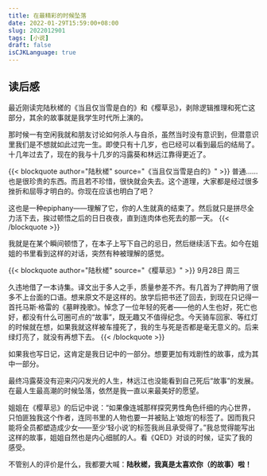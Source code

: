 ```yaml
---
title: 在最精彩的时候坠落
date: 2022-01-29T15:59:00+08:00
slug: 2022012901
tags: [小说]
draft: false
isCJKLanguage: true
---
```

## 读后感

最近刚读完陆秋槎的《当且仅当雪是白的》和《樱草忌》，剥除逻辑推理和死亡这部分，其余的故事就是我学生时代所上演的。

那时候一有空闲我就和朋友讨论如何杀人与自杀，虽然当时没有意识到，但潜意识里我们是不想就如此过完一生。即使只有十几岁，也已经可以看到最后的结局了。十几年过去了，现在的我与十几岁的冯露葵和林远江靠得更近了。

{{< blockquote author="陆秋槎" source="《当且仅当雪是白的》" >}}
普通……也是很珍贵的东西。而且若不珍惜，很快就会失去。这个道理，大家都是经过很多挫折和屈辱才明白的。你现在应该也明白了吧？

这也是一种epiphany——理解了它，你的人生就真的结束了。然后就只是拼尽全力活下去，挨过顿悟之后的日日夜夜，直到连肉体也死去的那一天。
{{< /blockquote >}}

我就是在某个瞬间顿悟了，在本子上写下自己的忌日，然后继续活下去。如今在姐姐的书里看到这样的对话，突然有种被理解的感觉。

{{< blockquote author="陆秋槎" source="《樱草忌》" >}}
9月28日 周三

久违地借了一本诗集。译文出于多人之手，质量参差不齐。有几首为了押韵用了很多不上台面的口语。想来原文不是这样的。放学后把书还了回去，到现在只记得一首托马斯·格雷的《墓畔挽歌》。悼念了一位年轻的死者——他的人生也好，死亡也好，都没有什么可圈可点的“故事”，既无趣又不值得纪念。今天骑车回家、等红灯的时候就在想，如果我就这样被车撞死了，我的生与死是否都是毫无意义的。后来绿灯亮了，就没有再想下去。
{{< /blockquote >}}

如果我也写日记，这肯定是我日记中的一部分。想要更加有戏剧性的故事，成为其中一部分。

最终冯露葵没有迎来闪闪发光的人生，林远江也没能看到自己死后“故事”的发展。在最人生最高潮的时候坠落，依然是我一直以来最美好的愿望。

姐姐在《樱草忌》的后记中说：“如果像连城那样探究男性角色纤细的内心世界，只怕匪独我这个作者，连同书里的人物也要一并被贴上‘娘炮’的标签了。因而我只能将全员都塑造成少女——至少‘轻小说’的标签我尚且承受得了。”我总觉得能写出这样的故事，姐姐自然也是内心细腻的人。看《QED》对谈的时候，证实了我的感受。

不管别人的评价是什么，我都要大喊：**陆秋槎，我真是太喜欢你（的故事）啦！**
